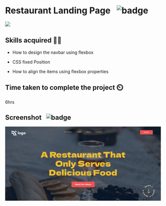 # Restaurant Landing Page &nbsp; ![badge](https://img.shields.io/badge/HTML%20and%20CSS-Project2-green)

[![](https://img.shields.io/badge/Live-Link-blue)](https://foodrestaurant-landingpage.netlify.app/)

## Skills acquired 👨‍💻

- How to design the navbar using flexbox

- CSS fixed Position

- How to align the items using flexbox properties


## Time taken to complete the project ⏲️

6hrs

## Screenshot &nbsp; ![badge](https://img.shields.io/badge/Website-Screenshot-orange)
![project9](./assets/screenshot.png)